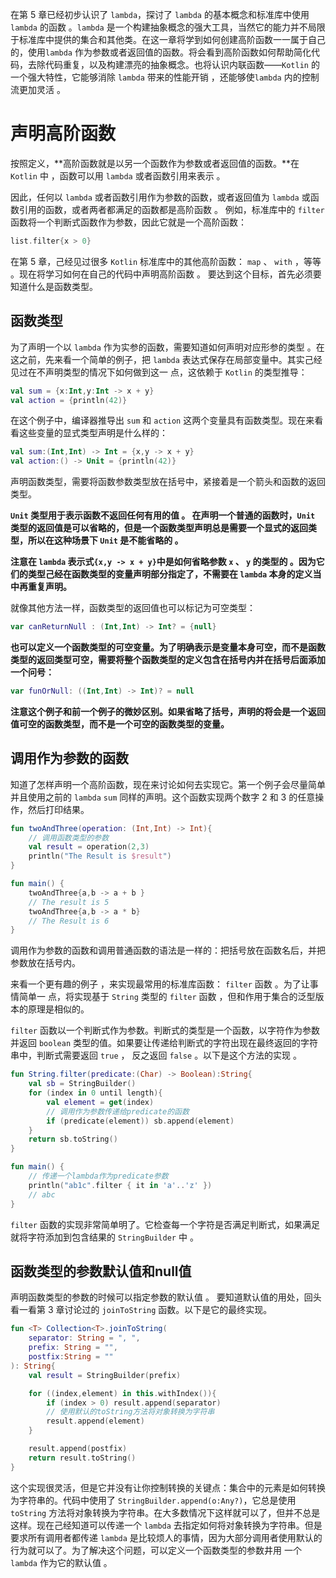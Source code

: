 在第 5 章已经初步认识了 `lambda`，探讨了 `lambda` 的基本概念和标准库中使用`lambda` 的函数 。`lambda` 是一个构建抽象概念的强大工具，当然它的能力并不局限于标准库中提供的集合和其他类。在这一章将学到如何创建高阶函数一一属于自己的，使用`lambda` 作为参数或者返回值的函数。将会看到高阶函数如何帮助简化代码，去除代码重复，以及构建漂亮的抽象概念。也将认识内联函数——`Kotlin` 的 一个强大特性，它能够消除 `lambda` 带来的性能开销 ，还能够使`lambda` 内的控制流更加灵活 。



# 声明高阶函数

按照定义，**高阶函数就是以另一个函数作为参数或者返回值的函数。**在`Kotlin` 中 ，函数可以用 `lambda` 或者函数引用来表示 。



因此，任何以 `lambda` 或者函数引用作为参数的函数，或者返回值为 `lambda` 或函数引用的函数，或者两者都满足的函数都是高阶函数 。 例如，标准库中的 `filter` 函数将一个判断式函数作为参数，因此它就是一个高阶函数：

```kotlin
list.filter{x > 0}
```

在第 5 章，己经见过很多 `Kotlin` 标准库中的其他高阶函数： `map` 、 `with` ，等等 。现在将学习如何在自己的代码中声明高阶函数 。 要达到这个目标，首先必须要知道什么是函数类型。



## 函数类型

为了声明一个以 `lambda` 作为实参的函数，需要知道如何声明对应形参的类型 。在这之前，先来看一个简单的例子，把 `lambda` 表达式保存在局部变量中。其实己经见过在不声明类型的情况下如何做到这一 点，这依赖于 `Kotlin` 的类型推导：

```kotlin
val sum = {x:Int,y:Int -> x + y}
val action = {println(42)}
```

在这个例子中，编译器推导出 `sum` 和 `action` 这两个变量具有函数类型。现在来看看这些变量的显式类型声明是什么样的：

```kotlin
val sum:(Int,Int) -> Int = {x,y -> x + y}
val action:() -> Unit = {println(42)}
```

声明函数类型，需要将函数参数类型放在括号中，紧接着是一个箭头和函数的返回类型。



**`Unit` 类型用于表示函数不返回任何有用的值 。 在声明一个普通的函数时，`Unit` 类型的返回值是可以省略的，但是一个函数类型声明总是需要一个显式的返回类型，所以在这种场景下 `Unit` 是不能省略的 。**



**注意在 `lambda` 表示式`{x,y -> x + y}`中是如何省略参数 `x` 、 `y` 的类型的 。因为它们的类型己经在函数类型的变量声明部分指定了，不需要在 `lambda` 本身的定义当中再重复声明。**



就像其他方法一样，函数类型的返回值也可以标记为可空类型：

```kotlin
var canReturnNull : (Int,Int) -> Int? = {null}
```

**也可以定义一个函数类型的可空变量。为了明确表示是变量本身可空，而不是函数类型的返回类型可空，需要将整个函数类型的定义包含在括号内并在括号后面添加一个问号：**

```kotlin
var funOrNull: ((Int,Int) -> Int)? = null
```

**注意这个例子和前一个例子的微妙区别。如果省略了括号，声明的将会是一个返回值可空的函数类型，而不是一个可空的函数类型的变量。**



## 调用作为参数的函数

知道了怎样声明一个高阶函数，现在来讨论如何去实现它。第一个例子会尽量简单并且使用之前的 `lambda` `sum` 同样的声明。这个函数实现两个数字 2 和 3 的任意操作，然后打印结果。

```kotlin
fun twoAndThree(operation: (Int,Int) -> Int){
    // 调用函数类型的参数
    val result = operation(2,3)
    println("The Result is $result")
}

fun main() {
    twoAndThree{a,b -> a + b }
    // The result is 5
    twoAndThree{a,b -> a * b}
    // The Result is 6
}
```

调用作为参数的函数和调用普通函数的语法是一样的：把括号放在函数名后，并把参数放在括号内。



来看一个更有趣的例子 ，来实现最常用的标准库函数： `filter` 函数 。为了让事情简单一 点，将实现基于 `String` 类型的 `filter` 函数 ，但和作用于集合的泛型版本的原理是相似的。



`filter` 函数以一个判断式作为参数。判断式的类型是一个函数，以字符作为参数并返回 `boolean` 类型的值。如果要让传递给判断式的字符出现在最终返回的字符串中，判断式需要返回 `true` ， 反之返回 `false` 。以下是这个方法的实现 。

```kotlin
fun String.filter(predicate:(Char) -> Boolean):String{
    val sb = StringBuilder()
    for (index in 0 until length){
        val element = get(index)
        // 调用作为参数传递给predicate的函数
        if (predicate(element)) sb.append(element)
    }
    return sb.toString()
}

fun main() {
    // 传递一个lambda作为predicate参数
    println("ab1c".filter { it in 'a'..'z' })
    // abc
}
```

`filter` 函数的实现非常简单明了。它检查每一个字符是否满足判断式，如果满足就将字符添加到包含结果的 `StringBuilder` 中 。



## 函数类型的参数默认值和null值

声明函数类型的参数的时候可以指定参数的默认值 。 要知道默认值的用处，回头看一看第 3 章讨论过的 `joinToString` 函数。以下是它的最终实现。

```kotlin
fun <T> Collection<T>.joinToString(
    separator: String = ", ",
    prefix: String = "",
    postfix:String = ""
): String{
    val result = StringBuilder(prefix)

    for ((index,element) in this.withIndex()){
        if (index > 0) result.append(separator)
        // 使用默认的toString方法将对象转换为字符串
        result.append(element)
    }

    result.append(postfix)
    return result.toString()
}
```

这个实现很灵活，但是它并没有让你控制转换的关键点：集合中的元素是如何转换为字符串的。代码中使用了 `StringBuilder.append(o:Any?)`，它总是使用 `toString` 方法将对象转换为字符串。在大多数情况下这样就可以了，但并不总是这样。现在己经知道可以传递一个 `lambda` 去指定如何将对象转换为字符串。但是要求所有调用者都传递 `lambda` 是比较烦人的事情，因为大部分调用者使用默认的行为就可以了。为了解决这个问题，可以定义一个函数类型的参数井用 一个`lambda` 作为它的默认值 。



